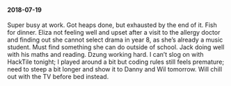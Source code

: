 #### 2018-07-19

Super busy at work. Got heaps done, but exhausted by the end of it. Fish for dinner. Eliza not feeling well and upset after a visit to the allergy doctor and finding out she cannot select drama in year 8, as she’s already a music student. Must find something she can do outside of school. Jack doing well with his maths and reading. Dzung working hard. I can’t slog on with HackTile tonight; I played around a bit but coding rules still feels premature; need to steep a bit longer and show it to Danny and Wil tomorrow. Will chill out with the TV before bed instead.